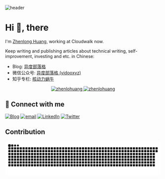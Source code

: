 ![header](https://user-images.githubusercontent.com/59918011/188706237-350b85a4-f2b8-43e1-9ef1-a853a41cc3d9.png)

# Hi 👋, there
I'm [Zhenlong Huang](https://yidoo.xyz/about/), working at Cloudwalk now. 

Keep writing and publishing articles about technical writing, self-improvement, investing and etc. in Chinese:
- Blog: [异度部落格](https://yidoo.xyz/)
- 微信公众号: [异度部落格 (yidooxyz)](https://github.com/zhenlohuang/zhenlohuang/blob/main/qrcode_for_yidooxyz.jpg?raw=true)
- 知乎专栏: [核动力蜗牛](https://www.zhihu.com/people/kevinxhuang/posts)

<p align="center">
	<a href="https://github.com/zhenlohuang">
	<img width="49.5%" height="200px" src="https://zhenlohuang-github-readme-stats.vercel.app/api?username=zhenlohuang&amp;show_icons=true" alt="zhenlohuang">
	</a>
	<a href="https://leetcode.com/u/zhenlohuang/">
	<img width="49.5%" height="200px" src="https://leetcard.jacoblin.cool/zhenlohuang" alt="zhenlohuang">
	</a>
</p>

## 🤝 Connect with me

[![Blog](https://img.shields.io/badge/Blog-777BB3?logo=hexo&logoColor=white&style=for-the-badge)](http://www.yidoo.xyz/)
[![email](https://img.shields.io/badge/Email-ED4127?style=for-the-badge&logo=gmail&logoColor=white)](mailto:zhenlohuang@gmail.com)
[![LinkedIn](https://img.shields.io/badge/LinkedIn-0077C5?logo=linkedin&logoColor=white&style=for-the-badge)](https://www.linkedin.com/in/zhenlohuang/)
[![Twitter](https://img.shields.io/badge/Twitter-0077C5?style=for-the-badge&logo=twitter&logoColor=white)](https://twitter.com/zhenlohuang)

## Contribution

<picture>
  <source media="(prefers-color-scheme: dark)" srcset="https://github.com/zhenlohuang/zhenlohuang/blob/assets/github-contribution-grid-snake-dark.svg">
  <source media="(prefers-color-scheme: light)" srcset="https://github.com/zhenlohuang/zhenlohuang/blob/assets/github-contribution-grid-snake.svg">
  <img alt="github contribution grid snake animation" src="https://github.com/zhenlohuang/zhenlohuang/blob/assets/github-contribution-grid-snake.svg">
</picture>
